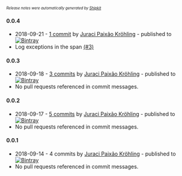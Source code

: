 <sup><sup>*Release notes were automatically generated by [Shipkit](http://shipkit.org/)*</sup></sup>

#### 0.0.4
 - 2018-09-21 - [1 commit](https://github.com/opentracing-contrib/java-interceptors/compare/v0.0.3...v0.0.4) by [Juraci Paixão Kröhling](https://github.com/jpkrohling) - published to [![Bintray](https://img.shields.io/badge/Bintray-0.0.4-green.svg)](https://bintray.com/opentracing/maven/java-interceptors/0.0.4)
 - Log exceptions in the span [(#3)](https://github.com/opentracing-contrib/java-interceptors/pull/3)

#### 0.0.3
 - 2018-09-18 - [3 commits](https://github.com/opentracing-contrib/java-interceptors/compare/v0.0.2...v0.0.3) by [Juraci Paixão Kröhling](https://github.com/jpkrohling) - published to [![Bintray](https://img.shields.io/badge/Bintray-0.0.3-green.svg)](https://bintray.com/opentracing/maven/java-interceptors/0.0.3)
 - No pull requests referenced in commit messages.

#### 0.0.2
 - 2018-09-17 - [5 commits](https://github.com/opentracing-contrib/java-interceptors/compare/v0.0.1...v0.0.2) by [Juraci Paixão Kröhling](https://github.com/jpkrohling) - published to [![Bintray](https://img.shields.io/badge/Bintray-0.0.2-green.svg)](https://bintray.com/opentracing/maven/java-interceptors/0.0.2)
 - No pull requests referenced in commit messages.

#### 0.0.1
 - 2018-09-14 - 4 commits by [Juraci Paixão Kröhling](https://github.com/jpkrohling) - published to [![Bintray](https://img.shields.io/badge/Bintray-0.0.1-green.svg)](https://bintray.com/opentracing/maven/java-interceptors/0.0.1)
 - No pull requests referenced in commit messages.

